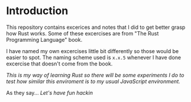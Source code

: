 # Introduction

This repository contains excerices and notes that I did to get better grasp how Rust works. Some of these excercises are from "The Rust Programming Language" book.

I have named my own excercises little bit differently so those would be easier to spot. The naming scheme used is `x.x.5` whenever I have done excercise that doesn't come from the book.

*This is my way of learning Rust so there will be some experiments I do to test how similar this enviroment is to my usual JavaScript environment.*

As they say... *Let's have fun hackin*
